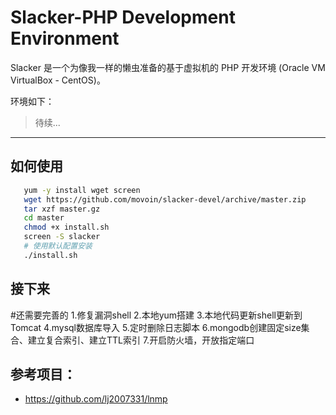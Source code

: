 Slacker-PHP Development Environment
=====================================

Slacker 是一个为像我一样的懒虫准备的基于虚拟机的 PHP 开发环境 (Oracle VM VirtualBox - CentOS)。

环境如下：

> 待续...

----------

## 如何使用

```bash
   yum -y install wget screen
   wget https://github.com/movoin/slacker-devel/archive/master.zip
   tar xzf master.gz
   cd master
   chmod +x install.sh
   screen -S slacker
   # 使用默认配置安装
   ./install.sh
```

## 接下来

#还需要完善的
1.修复漏洞shell
2.本地yum搭建
3.本地代码更新shell更新到Tomcat
4.mysql数据库导入
5.定时删除日志脚本
6.mongodb创建固定size集合、建立复合索引、建立TTL索引
7.开启防火墙，开放指定端口


## 参考项目：

- https://github.com/lj2007331/lnmp
